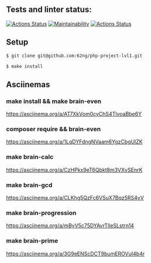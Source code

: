 ## Tests and linter status:
[![Actions Status](https://github.com/62ng/php-project-lvl1/workflows/hexlet-check/badge.svg)](https://github.com/62ng/php-project-lvl1/actions)
[![Maintainability](https://api.codeclimate.com/v1/badges/a99a88d28ad37a79dbf6/maintainability)](https://codeclimate.com/github/codeclimate/codeclimate/maintainability)
[![Actions Status](https://github.com/62ng/php-project-lvl1/workflows/linter-check/badge.svg)](https://github.com/62ng/php-project-lvl1/actions)

## Setup

```sh
$ git clone git@github.com:62ng/php-project-lvl1.git

$ make install
```

## Asciinemas
### make install && make brain-even
https://asciinema.org/a/AT7XkVom0cyChS4TlvoaBbe6Y
### composer require && brain-even
https://asciinema.org/a/1LgDYFdngNVaam6YgzCbgUlZK
### make brain-calc
https://asciinema.org/a/CzHPkx9eT6Qbkt8m3VXvSEnrK
### make brain-gcd
https://asciinema.org/a/CLKhg5QzFc6VSuX7Bqz5RS4yV
### make brain-progression
https://asciinema.org/a/mByV5c75DYAvrTlleSLstrn14
### make brain-prime
https://asciinema.org/a/3G9eENScDCT9bumEROVuI4b4r

